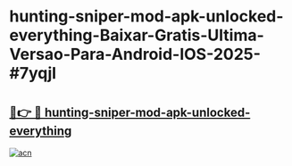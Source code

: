 # hunting-sniper-mod-apk-unlocked-everything-Baixar-Gratis-Ultima-Versao-Para-Android-IOS-2025-#7yqjl

# <h2><a href="https://ainizakaria.my?title=hunting-sniper-mod-apk-unlocked-everything&ref=22M">🔗👉 🔴 hunting-sniper-mod-apk-unlocked-everything</a></h2>

[![acn](https://github.com/user-attachments/assets/0f9c940e-d8b0-45ae-aac7-cd30a18b3e1c)](https://ainizakaria.my?title=hunting-sniper-mod-apk-unlocked-everything&ref=22M)


